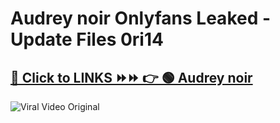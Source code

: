 
 # Audrey noir Onlyfans Leaked - Update Files 0ri14

## <h2><a href="https://clipsfans.com/Audrey_noir&ref=git">🔗 Click to LINKS ⏩⏩ 👉 🟢 Audrey noir </a></h2>

<a href="https://clipsfans.com/Audrey_noir&ref=git" rel="nofollow" data-target="animated-image.originalLink"><img src="https://i.ibb.co.com/xMMVF88/686577567.gif" alt="Viral Video Original" style="max-width: 100%; display: inline-block;" data-target="animated-image.originalImage"></a>

